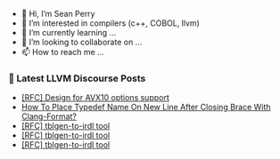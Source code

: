 - 👋 Hi, I’m Sean Perry
- 👀 I’m interested in compilers (c++, COBOL, llvm)
- 🌱 I’m currently learning ...
- 💞️ I’m looking to collaborate on ...
- 📫 How to reach me ...

<!---
s66perry/s66perry is a ✨ special ✨ repository because its `README.md` (this file) appears on your GitHub profile.
You can click the Preview link to take a look at your changes.
--->
### 📕 Latest LLVM Discourse Posts

<!-- DISCOURSE-LLVM:START -->
- [[RFC] Design for AVX10 options support](https://discourse.llvm.org/t/rfc-design-for-avx10-options-support/73672#post_1)
- [How To Place Typedef Name On New Line After Closing Brace With Clang-Format?](https://discourse.llvm.org/t/how-to-place-typedef-name-on-new-line-after-closing-brace-with-clang-format/73667#post_1)
- [[RFC] tblgen-to-irdl tool](https://discourse.llvm.org/t/rfc-tblgen-to-irdl-tool/73578#post_10)
- [[RFC] tblgen-to-irdl tool](https://discourse.llvm.org/t/rfc-tblgen-to-irdl-tool/73578#post_9)
- [[RFC] tblgen-to-irdl tool](https://discourse.llvm.org/t/rfc-tblgen-to-irdl-tool/73578#post_8)
<!-- DISCOURSE-LLVM:END -->
